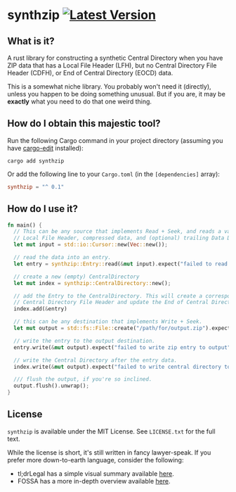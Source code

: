 # synthzip [![Latest Version]][crates.io]

[Latest Version]: https://img.shields.io/crates/v/synthzip.svg
[crates.io]: https://crates.io/crates/synthzip

## What is it?

A rust library for constructing a synthetic Central Directory when you have ZIP
data that has a Local File Header (LFH), but no Central Directory File Header (CDFH),
or End of Central Directory (EOCD) data.

This is a somewhat niche library. You probably won't need it (directly), unless
you happen to be doing something unusual. But if you are, it may be **exactly**
what you need to do that one weird thing.

## How do I obtain this majestic tool?

Run the following Cargo command in your project directory (assuming you have [cargo-edit](https://github.com/killercup/cargo-edit) installed):

```fish
cargo add synthzip
```

Or add the following line to your `Cargo.toml` (in the `[dependencies]` array):

```toml
synthzip = "^ 0.1"
```

## How do I use it?

```rust
fn main() {
  // This can be any source that implements Read + Seek, and reads a valid ZIP
  // Local File Header, compressed data, and (optional) trailing Data Descriptor.
  let mut input = std::io::Cursor::new(Vec::new());

  // read the data into an entry.
  let entry = synthzip::Entry::read(&mut input).expect("failed to read zip entry from input");

  // create a new (empty) CentralDirectory
  let mut index = synthzip::CentralDirectory::new();

  // add the Entry to the CentralDirectory. This will create a corresponding ZIP
  // Central Directory File Header and update the End of Central Directory appropriately.
  index.add(&entry)

  // this can be any destination that implements Write + Seek.
  let mut output = std::fs::File::create("/path/for/output.zip").expect("failed to create output file");

  // write the entry to the output destination.
  entry.write(&mut output).expect("failed to write zip entry to output");

  // write the Central Directory after the entry data.
  index.write(&mut output).expect("failed to write central directory to output");

  /// flush the output, if you're so inclined.
  output.flush().unwrap();
}
```

## License

`synthzip` is available under the MIT License. See `LICENSE.txt` for the full text.

While the license is short, it's still written in fancy lawyer-speak. If you
prefer more down-to-earth language, consider the following:

- tl;drLegal has a simple visual summary available [here](https://www.tldrlegal.com/license/mit-license).
- FOSSA has a more in-depth overview available [here](https://fossa.com/blog/open-source-licenses-101-mit-license/).

